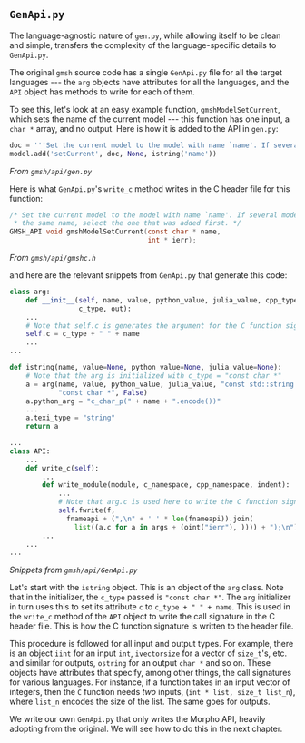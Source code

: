 ## `GenApi.py`

The language-agnostic nature of `gen.py`, while allowing itself to be clean and simple, transfers the complexity of the language-specific details to `GenApi.py`.

The original `gmsh` source code has a single `GenApi.py` file for all the target languages --- the `arg` objects have attributes for all the languages, and the `API` object has methods to write for each of them. 

To see this, let's look at an easy example function,  `gmshModelSetCurrent`, which sets the name of the current model --- this function has one input, a ```char *``` array, and no output. Here is how it is added to the API in `gen.py`:

```python
doc = '''Set the current model to the model with name `name'. If several models have the same name, select the one that was added first.'''
model.add('setCurrent', doc, None, istring('name'))

```
*From `gmsh/api/gen.py`*


Here is what `GenApi.py`'s `write_c` method writes in the C header file for this function:

```c
/* Set the current model to the model with name `name'. If several models have
 * the same name, select the one that was added first. */
GMSH_API void gmshModelSetCurrent(const char * name,
                                  int * ierr);
```
*From `gmsh/api/gmshc.h`*


and here are the relevant snippets from `GenApi.py` that generate this code:

```python
class arg:
    def __init__(self, name, value, python_value, julia_value, cpp_type,
                 c_type, out):
    ...
    # Note that self.c is generates the argument for the C function signature
    self.c = c_type + " " + name
    ...
...

def istring(name, value=None, python_value=None, julia_value=None):
    # Note that the arg is initialized with c_type = "const char *"
    a = arg(name, value, python_value, julia_value, "const std::string &",
            "const char *", False)
    a.python_arg = "c_char_p(" + name + ".encode())"
    ...
    a.texi_type = "string"
    return a

...
class API:
    ...
    def write_c(self):
        ...
        def write_module(module, c_namespace, cpp_namespace, indent):
            ...
            # Note that arg.c is used here to write the C function signature
            self.fwrite(f, 
              fnameapi + (",\n" + ' ' * len(fnameapi)).join(
                list((a.c for a in args + (oint("ierr"), )))) + ");\n")
        ...
    ...
...
```
*Snippets from `gmsh/api/GenApi.py`*

Let's start with the `istring` object. This is an object of the `arg` class. Note that in the initializer, the `c_type` passed is `"const char *"`. The `arg` initializer in turn uses this to set its attribute `c` to `c_type + " " + name`. This is used in the `write_c` method of the `API` object to write the call signature in the C header file. This is how the C function signature is written to the header file.

This procedure is followed for all input and output types. For example, there is an object `iint` for an input `int`, `ivectorsize` for a vector of `size_t`'s, etc. and similar for outputs, `ostring` for an output `char *` and so on. These objects have attributes that specify, among other things, the call signatures for various languages. For instance, if a function takes in an input vector of integers, then the `C` function needs _two_ inputs, (```int * list, size_t list_n```), where `list_n` encodes the size of the list. The same goes for outputs. 

We write our own `GenApi.py` that only writes the Morpho API, heavily adopting from the original. We will see how to do this in the next chapter.
